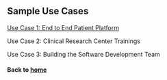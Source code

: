 ## Sample Use Cases

[Use Case 1: End to End Patient Platform](/pages/use_cases/use_case_1.md)

Use Case 2: Clinical Research Center Trainings

Use Case 3: Building the Software Development Team

#### Back to [home](https://data2health.github.io/CTS-Personas/)

